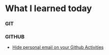 # What I learned today

### GIT

### GITHUB

- [Hide personal email on your Github Activities](github/hide-personal-email-on-your-commits.md)